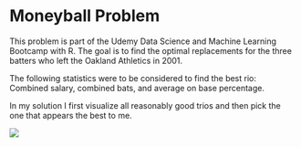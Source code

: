 # Moneyball Problem

This problem is part of the Udemy Data Science and Machine Learning Bootcamp with R.
The goal is to find the optimal replacements for the three batters who left the Oakland Athletics in 2001.

The following statistics were to be considered to find the best rio: Combined salary, combined bats, and average on base percentage.

In my solution I first visualize all reasonably good trios and then pick the one that appears the best to me.

<img src="https://github.com/bschmalbach/MoneyballProblem/Rplot.png">

